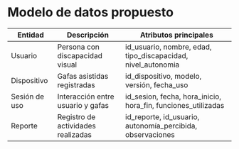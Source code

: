 # Modelo de datos propuesto

| Entidad | Descripción | Atributos principales |
|----------|--------------|-----------------------|
| Usuario | Persona con discapacidad visual | id_usuario, nombre, edad, tipo_discapacidad, nivel_autonomia |
| Dispositivo | Gafas asistidas registradas | id_dispositivo, modelo, versión, fecha_uso |
| Sesión de uso | Interacción entre usuario y gafas | id_sesion, fecha, hora_inicio, hora_fin, funciones_utilizadas |
| Reporte | Registro de actividades realizadas | id_reporte, id_usuario, autonomía_percibida, observaciones |
